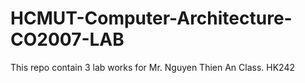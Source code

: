 # HCMUT-Computer-Architecture-CO2007-LAB
 This repo contain 3 lab works for Mr. Nguyen Thien An Class. HK242

